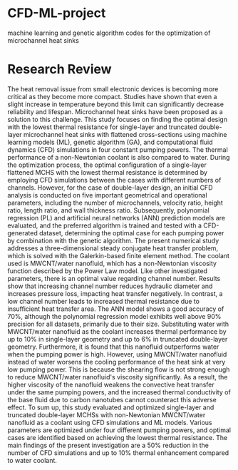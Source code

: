 # CFD-ML-project
machine learning and genetic algorithm codes for the optimization of microchannel heat sinks


# Research Review

The heat removal issue from small electronic devices is becoming more critical as they become more compact. Studies have shown that even a slight increase in temperature beyond this limit can significantly decrease reliability and lifespan. Microchannel heat sinks have been proposed as a solution to this challenge. This study focuses on finding the optimal design with the lowest thermal resistance for single-layer and truncated double-layer microchannel heat sinks with flattened cross-sections using machine learning models (ML), genetic algorithm (GA), and computational fluid dynamics (CFD) simulations in four constant pumping powers. The thermal performance of a non-Newtonian coolant is also compared to water. 
During the optimization process, the optimal configuration of a single-layer flattened MCHS with the lowest thermal resistance is determined by employing CFD simulations between the cases with different numbers of channels. However, for the case of double-layer design, an initial CFD analysis is conducted on five important geometrical and operational parameters, including the number of microchannels, velocity ratio, height ratio, length ratio, and wall thickness ratio. Subsequently, polynomial regression (PL) and artificial neural networks (ANN) prediction models are evaluated, and the preferred algorithm is trained and tested with a CFD-generated dataset, determining the optimal case for each pumping power by combination with the genetic algorithm. The present numerical study addresses a three-dimensional steady conjugate heat transfer problem, which is solved with the Galerkin-based finite element method. The coolant used is MWCNT/water nanofluid, which has a non-Newtonian viscosity function described by the Power Law model.
Like other investigated parameters, there is an optimal value regarding channel number. Results show that increasing channel number reduces hydraulic diameter and increases pressure loss, impacting heat transfer negatively. In contrast, a low channel number leads to increased thermal resistance due to insufficient heat transfer area. The ANN model shows a good accuracy of 70%, although the polynomial regression model exhibits well above 90% precision for all datasets, primarily due to their size. 
Substituting water with MWCNT/water nanofluid as the coolant increases thermal performance by up to 10% in single-layer geometry and up to 6% in truncated double-layer geometry. Furthermore, it is found that this nanofluid outperforms water when the pumping power is high. However, using MWCNT/water nanofluid instead of water worsens the cooling performance of the heat sink at very low pumping power. This is because the shearing flow is not strong enough to reduce MWCNT/water nanofluid's viscosity significantly. As a result, the higher viscosity of the nanofluid weakens the convective heat transfer under the same pumping powers, and the increased thermal conductivity of the base fluid due to carbon nanotubes cannot counteract this adverse effect.
To sum up, this study evaluated and optimized single-layer and truncated double-layer MCHSs with non-Newtonian MWCNT/water nanofluid as a coolant using CFD simulations and ML models. Various parameters are optimized under four different pumping powers, and optimal cases are identified based on achieving the lowest thermal resistance. The main findings of the present investigation are a 50% reduction in the number of CFD simulations and up to 10% thermal enhancement compared to water coolant.
